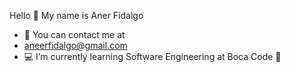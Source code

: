 Hello 👋 My name is Aner Fidalgo
- 📧 You can contact me at
- aneerfidalgo@gmail.com
- 💻 I’m currently learning Software Engineering at Boca Code 🏢
